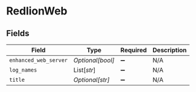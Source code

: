 # RedlionWeb


## Fields

| Field                 | Type                  | Required              | Description           |
| --------------------- | --------------------- | --------------------- | --------------------- |
| `enhanced_web_server` | *Optional[bool]*      | :heavy_minus_sign:    | N/A                   |
| `log_names`           | List[*str*]           | :heavy_minus_sign:    | N/A                   |
| `title`               | *Optional[str]*       | :heavy_minus_sign:    | N/A                   |